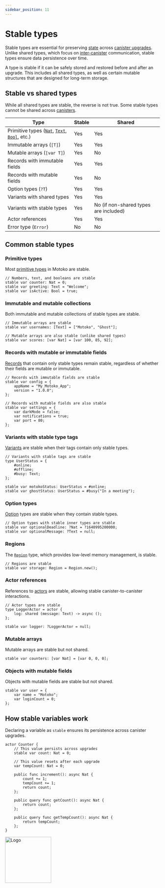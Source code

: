 ```yaml
---
sidebar_position: 11
---
```


# Stable types

Stable types are essential for preserving [state](https://internetcomputer.org/docs/motoko/fundamentals/state) across [canister upgrades](https://internetcomputer.org/docs/building-apps/canister-management/upgrade). Unlike shared types, which focus on [inter-canister](https://internetcomputer.org/docs/motoko/fundamentals/messaging) communication, stable types ensure data persistence over time.

A type is stable if it can be safely stored and restored before and after an upgrade. This includes all shared types, as well as certain mutable structures that are designed for long-term storage.

## Stable vs shared types

While all shared types are stable, the reverse is not true. Some stable types cannot be shared across [canisters](https://internetcomputer.org/docs/building-apps/essentials/canisters).

| Type                            | Stable | Shared |
|---------------------------------|--------|--------|
| Primitive types ([`Nat`](https://internetcomputer.org/docs/motoko/base/Nat), [`Text`](https://internetcomputer.org/docs/motoko/base/Text), [`Bool`](https://internetcomputer.org/docs/motoko/base/Bool), etc.) | Yes | Yes |
| Immutable arrays (`[T]`)     | Yes | Yes |
| Mutable arrays (`[var T]`)   | Yes | No  |
| Records with immutable fields | Yes | Yes |
| Records with mutable fields   | Yes | No  |
| Option types (`?T`)           | Yes | Yes |
| Variants with shared types    | Yes | Yes |
| Variants with stable types    | Yes | No (if non-shared types are included) |
| Actor references              | Yes | Yes |
| Error type (`Error`)          | No  | No  |

## Common stable types

### Primitive types

Most [primitive types](https://internetcomputer.org/docs/motoko/fundamentals/types/primitive-types) in Motoko are stable.

```motoko no-repl
// Numbers, text, and booleans are stable
stable var counter: Nat = 0;
stable var greeting: Text = "Welcome";
stable var isActive: Bool = true;
```

### Immutable and mutable collections

Both immutable and mutable collections of stable types are stable.

```motoko no-repl
// Immutable arrays are stable
stable var usernames: [Text] = ["Motoko", "Ghost"];

// Mutable arrays are also stable (unlike shared types)
stable var scores: [var Nat] = [var 100, 85, 92];
```

### Records with mutable or immutable fields

[Records](https://internetcomputer.org/docs/motoko/fundamentals/types/records) that contain only stable types remain stable, regardless of whether their fields are mutable or immutable.

```motoko no-repl
// Records with immutable fields are stable
stable var config = {
    appName = "My_Motoko_App";
    version = "1.0.0";
};

// Records with mutable fields are also stable
stable var settings = {
    var darkMode = false;
    var notifications = true;
    var port = 80;
};
```

### Variants with stable type tags

[Variants](https://internetcomputer.org/docs/motoko/fundamentals/types/variants) are stable when their tags contain only stable types.

```motoko no-repl
// Variants with stable tags are stable
type UserStatus = {
    #online;
    #offline;
    #busy: Text;
};

stable var motokoStatus: UserStatus = #online;
stable var ghostStatus: UserStatus = #busy("In a meeting");
```

### Option types

[Option](https://internetcomputer.org/docs/motoko/fundamentals/types/options-results) types are stable when they contain stable types.

```motoko no-repl
// Option types with stable inner types are stable
stable var optionalDeadline: ?Nat = ?1640995200000;
stable var optionalMessage: ?Text = null;
```

### Regions

The [`Region`](https://internetcomputer.org/docs/motoko/base/Region) type, which provides low-level memory management, is stable.

```motoko no-repl
// Regions are stable
stable var storage: Region = Region.new();
```

### Actor references

References to [actors](https://internetcomputer.org/docs/motoko/fundamentals/actors-async) are stable, allowing stable canister-to-canister interactions.

```motoko no-repl
// Actor types are stable
type LoggerActor = actor {
    log: shared (message: Text) -> async ();
};

stable var logger: ?LoggerActor = null;
```

### Mutable arrays

Mutable arrays are stable but not shared.

```motoko no-repl
stable var counters: [var Nat] = [var 0, 0, 0];
```

### Objects with mutable fields

Objects with mutable fields are stable but not shared.

```motoko no-repl
stable var user = {
    var name = "Motoko";
    var loginCount = 0;
};
```

## How stable variables work

Declaring a variable as `stable` ensures its persistence across canister upgrades.

```motoko no-repl
actor Counter {
    // This value persists across upgrades
    stable var count: Nat = 0;

    // This value resets after each upgrade
    var tempCount: Nat = 0;

    public func increment(): async Nat {
        count += 1;
        tempCount += 1;
        return count;
    };

    public query func getCount(): async Nat {
        return count;
    };

    public query func getTempCount(): async Nat {
        return tempCount;
    };
}
```

<img src="https://cdn-assets-eu.frontify.com/s3/frontify-enterprise-files-eu/eyJwYXRoIjoiZGZpbml0eVwvYWNjb3VudHNcLzAxXC80MDAwMzA0XC9wcm9qZWN0c1wvNFwvYXNzZXRzXC8zOFwvMTc2XC9jZGYwZTJlOTEyNDFlYzAzZTQ1YTVhZTc4OGQ0ZDk0MS0xNjA1MjIyMzU4LnBuZyJ9:dfinity:9Q2_9PEsbPqdJNAQ08DAwqOenwIo7A8_tCN4PSSWkAM?width=2400" alt="Logo" width="150" height="150" />